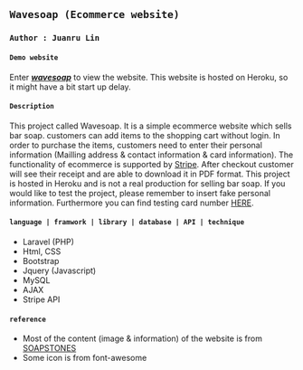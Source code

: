 ## `Wavesoap (Ecommerce website)`

### `Author : Juanru Lin`

#### `Demo website`
Enter ***[wavesoap](https://wavesoap.herokuapp.com/)*** to view the website.
This website is hosted on Heroku, so it might have a bit start up delay.

#### `Description`
This project called Wavesoap. It is a simple ecommerce website which sells bar soap. customers can add items to the shopping cart without login.
In order to purchase the items, customers need to enter their personal information (Mailling address & contact information & card information).
The functionality of ecommerce is supported by [Stripe](https://stripe.com/en-ca). After checkout customer will see their receipt and are able to download it in PDF format.
This project is hosted in Heroku and is not a real production for selling bar soap. If you would like to test the project, please remember to insert fake personal information.
Furthermore you can find testing card number [HERE](https://stripe.com/docs/testing). 


#### `language | framwork | library | database | API | technique`
- Laravel (PHP)
- Html, CSS
- Bootstrap
- Jquery (Javascript)
- MySQL 
- AJAX
- Stripe API

#### `reference`
- Most of the content (image & information) of the website is from [SOAPSTONES](https://soapstones.ca/)
- Some icon is from font-awesome 
